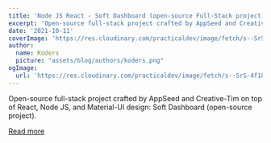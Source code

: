 ```yaml
---
title: 'Node JS React - Soft Dashboard (open-source Full-Stack project)'
excerpt: 'Open-source full-stack project crafted by AppSeed and Creative-Tim on top of React, Node JS, and Material-UI design: Soft Dashboard (open-source project).'
date: '2021-10-11'
coverImage: 'https://res.cloudinary.com/practicaldev/image/fetch/s--SrS-4f18--/c_imagga_scale,f_auto,fl_progressive,h_420,q_auto,w_1000/https://dev-to-uploads.s3.amazonaws.com/uploads/articles/rd6ggkcsa9blubtu6bz6.png'
author:
  name: Koders
  picture: "assets/blog/authors/koders.png"
ogImage:
  url: 'https://res.cloudinary.com/practicaldev/image/fetch/s--SrS-4f18--/c_imagga_scale,f_auto,fl_progressive,h_420,q_auto,w_1000/https://dev-to-uploads.s3.amazonaws.com/uploads/articles/rd6ggkcsa9blubtu6bz6.png'
---
```


Open-source full-stack project crafted by AppSeed and Creative-Tim on top of React, Node JS, and Material-UI design: Soft Dashboard (open-source project).

[Read more](https://dev.to/sm0ke/node-js-react-soft-dashboard-free-version-1k5g)
